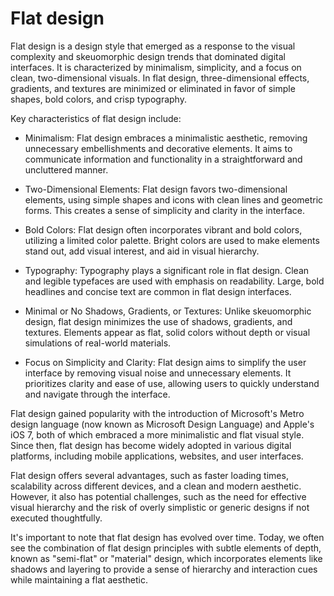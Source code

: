 # Flat design

Flat design is a design style that emerged as a response to the visual complexity and skeuomorphic design trends that dominated digital interfaces. It is characterized by minimalism, simplicity, and a focus on clean, two-dimensional visuals. In flat design, three-dimensional effects, gradients, and textures are minimized or eliminated in favor of simple shapes, bold colors, and crisp typography.

Key characteristics of flat design include:

* Minimalism: Flat design embraces a minimalistic aesthetic, removing unnecessary embellishments and decorative elements. It aims to communicate information and functionality in a straightforward and uncluttered manner.

* Two-Dimensional Elements: Flat design favors two-dimensional elements, using simple shapes and icons with clean lines and geometric forms. This creates a sense of simplicity and clarity in the interface.

* Bold Colors: Flat design often incorporates vibrant and bold colors, utilizing a limited color palette. Bright colors are used to make elements stand out, add visual interest, and aid in visual hierarchy.

* Typography: Typography plays a significant role in flat design. Clean and legible typefaces are used with emphasis on readability. Large, bold headlines and concise text are common in flat design interfaces.

* Minimal or No Shadows, Gradients, or Textures: Unlike skeuomorphic design, flat design minimizes the use of shadows, gradients, and textures. Elements appear as flat, solid colors without depth or visual simulations of real-world materials.

* Focus on Simplicity and Clarity: Flat design aims to simplify the user interface by removing visual noise and unnecessary elements. It prioritizes clarity and ease of use, allowing users to quickly understand and navigate through the interface.

Flat design gained popularity with the introduction of Microsoft's Metro design language (now known as Microsoft Design Language) and Apple's iOS 7, both of which embraced a more minimalistic and flat visual style. Since then, flat design has become widely adopted in various digital platforms, including mobile applications, websites, and user interfaces.

Flat design offers several advantages, such as faster loading times, scalability across different devices, and a clean and modern aesthetic. However, it also has potential challenges, such as the need for effective visual hierarchy and the risk of overly simplistic or generic designs if not executed thoughtfully.

It's important to note that flat design has evolved over time. Today, we often see the combination of flat design principles with subtle elements of depth, known as "semi-flat" or "material" design, which incorporates elements like shadows and layering to provide a sense of hierarchy and interaction cues while maintaining a flat aesthetic.
